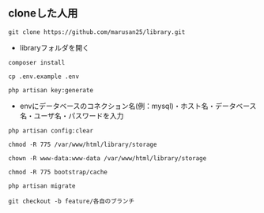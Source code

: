## cloneした人用
```
git clone https://github.com/marusan25/library.git
```
- libraryフォルダを開く
```
composer install
```
```
cp .env.example .env
```
```
php artisan key:generate
```
- envにデータベースのコネクション名(例：mysql)・ホスト名・データベース名・ユーザ名・パスワードを入力
```
php artisan config:clear
```
```
chmod -R 775 /var/www/html/library/storage
```
```
chown -R www-data:www-data /var/www/html/library/storage
```
```
chmod -R 775 bootstrap/cache
```


```
php artisan migrate
```
```
git checkout -b feature/各自のブランチ
```
